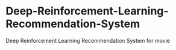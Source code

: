 # Deep-Reinforcement-Learning-Recommendation-System
 Deep Reinforcement Learning Recommendation System for movie
